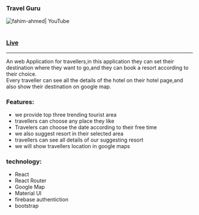 

### Travel Guru
<img align="left" alt="fahim-ahmed| YouTube"  src="blob:https://imgur.com/fa8b62fa-96be-4d13-8e03-9a18962994c3" />
<br/>
<br/>




### [Live](  https://travel-guru-wide.netlify.app/)

<hr/>
An web Application for travellers,in this application they can set their destination where they want to go,and they can book a resort according to their choice.
<br/>
Every traveller can see all the details of the hotel on their hotel page,and also show their destination on google map.



### Features:
- we provide top three trending tourist area 
- travellers can choose any place they like 
- Travelers can choose the date according to their free time
- we also suggest resort in their selected area
- travellers can see all details of our suggesting resort 
- we will show travellers location in google maps


### technology:
- React
- React Router
- Google Map
- Material UI
- firebase authentiction
- bootstrap
